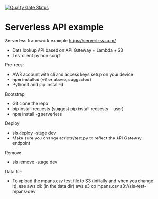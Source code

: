 [![Quality Gate Status](https://sonarcloud.io/api/project_badges/measure?project=stevebowerman_sls-test&metric=alert_status)](https://sonarcloud.io/dashboard?id=stevebowerman_sls-test)

# Serverless API example

Serverless framework example https://serverless.com/
- Data lookup API based on API Gateway + Lambda + S3
- Test client python script

Pre-reqs:
- AWS account with cli and access keys setup on your device
- npm installed (v6 or above, suggested)
- Python3 and pip installed

Bootstrap
- Git clone the repo
- pip install requests (suggest pip install requests --user)
- npm install -g serverless

Deploy
- sls deploy -stage dev
- Make sure you change scripts/test.py to reflect the API Gateway endpoint

Remove
- sls remove -stage dev

Data file
- To upload the mpans.csv test file to S3 (initially and when you change it), use aws cli: (in the data dir) aws s3 cp mpans.csv s3://sls-test-mpans-dev
